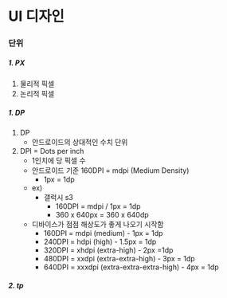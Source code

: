 # UI 디자인

### 단위

##### 1. PX

1. 물리적 픽셀
2. 논리적 픽셀



##### 1. DP

1. DP
   * 안드로이드의 상대적인 수치 단위
2. DPI = Dots per inch
   * 1인치에 당 픽셀 수
   * 안드로이드 기준 160DPI = mdpi (Medium Density)
     * 1px = 1dp
   * ex)
     * 갤럭시 s3
       * 160DPI = mdpi / 1px = 1dp
       * 360 x 640px = 360 x 640dp
   * 디바이스가 점점 해상도가 좋게 나오기 시작함
     * 160DPI = mdpi (medium) - 1px = 1dp
     * 240DPI = hdpi (high) - 1.5px = 1dp
     * 320DPI = xhdpi (extra-high) - 2px =1dp
     * 480DPI = xxdpi (extra-extra-high) - 3px = 1dp
     * 640DPI = xxxdpi (extra-extra-extra-high) - 4px = 1dp



##### 2. tp

